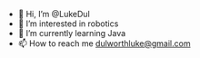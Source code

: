 - 👋 Hi, I’m @LukeDul
- 👀 I’m interested in robotics
- 🌱 I’m currently learning Java
- 📫 How to reach me dulworthluke@gmail.com

<!---
LukeDul/LukeDul is a ✨ special ✨ repository because its `README.md` (this file) appears on your GitHub profile.
You can click the Preview link to take a look at your changes.
--->
